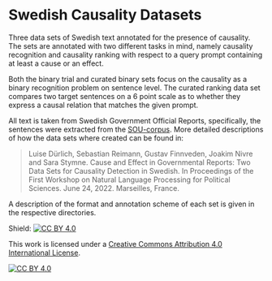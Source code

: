 # Swedish Causality Datasets

Three data sets of Swedish text annotated for the presence of causality.
The sets are annotated with two different tasks in mind, namely causality recognition and causality ranking with respect to a query prompt containing at least a cause or an effect.

Both the binary trial and curated binary sets focus on the causality as a binary recognition problem on sentence level.
The curated ranking data set compares two target sentences on a 6 point scale as to whether they express a causal relation that matches the given prompt.


All text is taken from Swedish Government Official Reports, specifically, the sentences were extracted from the [SOU-corpus](https://github.com/UppsalaNLP/SOU-corpus). More detailed descriptions of how the data sets where created can be found in:

> Luise Dürlich, Sebastian Reimann, Gustav Finnveden, Joakim Nivre and Sara Stymne. Cause and Effect in Governmental Reports: Two Data Sets for Causality Detection in Swedish. In Proceedings of the First Workshop on Natural Language Processing for Political Sciences. June 24, 2022. Marseilles, France.

A description of the format and annotation scheme of each set is given in the respective directories.


Shield: [![CC BY 4.0][cc-by-shield]][cc-by]

This work is licensed under a
[Creative Commons Attribution 4.0 International License][cc-by].

[![CC BY 4.0][cc-by-image]][cc-by]

[cc-by]: http://creativecommons.org/licenses/by/4.0/
[cc-by-image]: https://i.creativecommons.org/l/by/4.0/88x31.png
[cc-by-shield]: https://img.shields.io/badge/License-CC%20BY%204.0-lightgrey.svg
